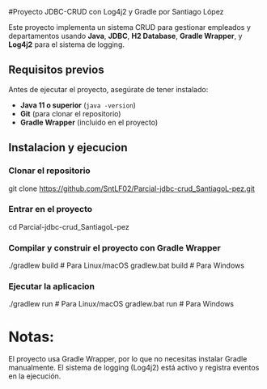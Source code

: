#Proyecto JDBC-CRUD con Log4j2 y Gradle por Santiago López

Este proyecto implementa un sistema CRUD para gestionar empleados y departamentos usando **Java**, **JDBC**, **H2 Database**, **Gradle Wrapper**, y **Log4j2** para el sistema de logging.

## Requisitos previos

Antes de ejecutar el proyecto, asegúrate de tener instalado:

- **Java 11 o superior** (`java -version`)
- **Git** (para clonar el repositorio)
- **Gradle Wrapper** (incluido en el proyecto)

##  Instalacion y ejecucion
### **Clonar el repositorio**

git clone https://github.com/SntLF02/Parcial-jdbc-crud_SantiagoL-pez.git

### **Entrar en el proyecto**
cd Parcial-jdbc-crud_SantiagoL-pez

### **Compilar y construir el proyecto con Gradle Wrapper**
./gradlew build     # Para Linux/macOS
gradlew.bat build   # Para Windows

### **Ejecutar la aplicacion**
./gradlew run       # Para Linux/macOS
gradlew.bat run     # Para Windows


# Notas:
El proyecto usa Gradle Wrapper, por lo que no necesitas instalar Gradle manualmente.
El sistema de logging (Log4j2) está activo y registra eventos en la ejecución.
